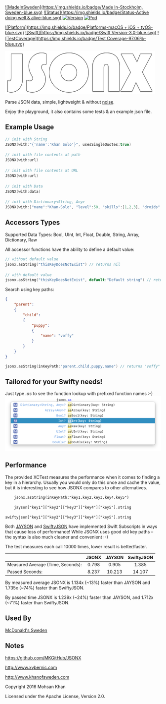 [![MadeInSweden](https://img.shields.io/badge/Made In-Stockholm, Sweden-blue.svg)](https://en.wikipedia.org/wiki/Stockholm)
[![Status](https://img.shields.io/badge/Status-Active doing well & alive-blue.svg)](https://github.com/MKGitHub/JSONX)
[![Version](https://img.shields.io/badge/Version-1.0.0-blue.svg)](https://github.com/MKGitHub/JSONX)
[![Pod](https://img.shields.io/badge/pod-1.0.0-blue.svg)](https://github.com/MKGitHub/JSONX)

[![Platform](https://img.shields.io/badge/Platforms-macOS + iOS + tvOS-blue.svg)](https://github.com/MKGitHub/JSONX)
[![Swift](https://img.shields.io/badge/Swift Version-3.0-blue.svg)](https://github.com/MKGitHub/JSONX)
[![TestCoverage](https://img.shields.io/badge/Test Coverage-97.06％-blue.svg)](https://github.com/MKGitHub/JSONX)


![JSONX Logo](https://raw.githubusercontent.com/MKGitHub/JSONX/master/Banner.png)

Parse JSON data, simple, lightweight & without [noise](https://github.com/SwiftyJSON/SwiftyJSON/issues).

Enjoy the playground, it also contains some tests & an example json file.


Example Usage
------
```swift
// init with String
JSONX(with:"{'name':'Khan Solo'}", usesSingleQuotes:true)

// init with file contents at path
JSONX(with:url)

// init with file contents at URL
JSONX(with:url)

// init with Data
JSONX(with:data)

// init with Dictionary<String, Any>
JSONX(with:["name":"Khan-Solo", "level":50, "skills":[1,2,3], "droids":["shiny":9]])
```


Accessors Types
------
Supported Data Types: Bool, UInt, Int, Float, Double, String, Array, Dictionary, Raw

All accessor functions have the ability to define a default value:
```swift
// without default value
jsonx.asString("thisKeyDoesNotExist") // returns nil

// with default value
jsonx.asString("thisKeyDoesNotExist", default:"Default string") // returns "Default string"
```

Search using key paths:
```json
{
    "parent":
    {
        "child":
        {
            "puppy":
            {
                "name": "voffy"
            }
        }
    }
}
```
```swift
jsonx.asString(inKeyPath:"parent.child.puppy.name") // returns "voffy"
```


Tailored for your Swifty needs!
------
Just type *.as* to see the function lookup with prefixed function names :-)
![asLookup](https://raw.githubusercontent.com/MKGitHub/JSONX/master/asLookup.png)


Performance
------
The provided XCTest measures the performance when it comes to finding a key in a hierarchy. Usually you would only do this once and cache the value, but it is interesting to see how JSONX compares to other alternatives.

```text
    jsonx.asString(inKeyPath:"key1.key2.key3.key4.key5")

    jayson["key1"]["key2"]["key3"]["key4"]["key5"].string

swiftyjson["key1"]["key2"]["key3"]["key4"]["key5"].string
```

Both [JAYSON](https://github.com/muukii/JAYSON) and [SwiftyJSON](https://github.com/SwiftyJSON/SwiftyJSON) have implemented Swift Subscripts in ways that cause loss of performance! While JSONX uses good old key paths – the syntax is also much cleaner and convenient :-)

The test measures each call 10000 times, lower result is better/faster.

|                                   | JSONX | JAYSON | SwiftyJSON |
|-----------------------------------|:-----:|:------:|:----------:|
| Measured Average (Time, Seconds): | 0.798 | 0.905  | 1.385      |
|                   Passed Seconds: | 8.237 | 10.213 | 14.107     |

By measured average JSONX is 1.134x (~13%) faster than JAYSON and 1.735x (~74%) faster than SwiftyJSON.

By passed time JSONX is 1.239x (~24%) faster than JAYSON, and 1.712x (~71%) faster than SwiftyJSON.


Used By
------
[McDonald's Sweden](https://itunes.apple.com/se/app/mcdonalds-sverige/id322810359?mt=8)


Notes
------
   https://github.com/MKGitHub/JSONX

   http://www.xybernic.com

   http://www.khanofsweden.com

   Copyright 2016 Mohsan Khan

   Licensed under the Apache License, Version 2.0.

